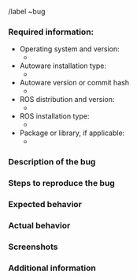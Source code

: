 /label ~bug
<!--
FOR SUPPORT REQUESTS, please ask at ROS Answers: https://answers.ros.org/questions/ask/?tags=autoware, make sure to use the "autoware" tag.
For general discussion, please use the Autoware Discourse category: https://discourse.ros.org/c/autoware
Not sure if this is the right repository? Open an issue on https://gitlab.com/autowarefoundation/autoware.ai/autoware
For CONFIRMED bug reports, please fill out the information below.
IF YOUR BUG REPORT IS NOT CONFIRMED then you should consider posting to ROS Answers instead. You will get help faster.
Be as detailed as possible.
-->

### Required information:

- Operating system and version:
  - <!-- OS and version (e.g. Ubuntu 18.04, MacOS 10.14, Windows 10 build 1817) -->
- Autoware installation type:
  - <!-- How did you install Autoware? From source, from binaries, Docker, etc. Link to a guide if you followed one. -->
- Autoware version or commit hash
  - <!-- If from binaries or docker, give the version. If from source, give the output of git rev-parse HEAD or the repos file you use -->
- ROS distribution and version:
  - <!-- State the name of the ROS distribution you are using, and if applicable a patch version -->
- ROS installation type:
  - <!-- How did you install ROS? From source, from binaries, Docker, etc. Link to a guide if you followed one. -->
- Package or library, if applicable:
  - <!-- e.g. velodyne_driver, or N/A -->

### Description of the bug
<!-- Provide a clear and concise description of what the bug is. -->


### Steps to reproduce the bug

<!-- Detailed instructions on how to reliably reproduce the bug, e.g.
1. Launch the velodyne_driver using `ros2 launch velodyne_driver velodyne_node`
1. Launch rviz using `rviz`
1. Add the laser scan visualiser
1. ...
1. See the error displayed
Provide a short, self-contained, correct example: http://sscce.org/
If you include code, do not use a screenshot.
``` Provide code that can be copy-pasted ``` -->


### Expected behavior
<!-- A clear and detailed description of what you expected to happen. -->


### Actual behavior
<!-- A clear and detailed description of what actually happens. -->


### Screenshots
<!-- If applicable, add screenshots to help explain your problem. -->


### Additional information
<!-- Add any other context about the problem here. -->

